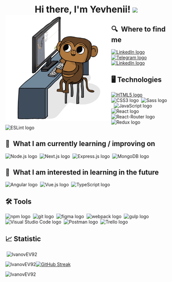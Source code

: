 <h1 align="center">Hi there, I'm Yevhenii! <img src="https://github.com/blackcater/blackcater/raw/main/images/Hi.gif" height="32" </h1>
<img src='https://github.com/keshavsingh4522/keshavsingh4522/blob/master/Assets/Monkey_Kid_Coding.gif' align='left'>

## 🔍  Where to find me
[<img src="https://img.shields.io/badge/Gmail-282C34?logo=Gmail&logoColor=EA4335&labelColor=fff&color=cdf7c8" alt="LinkedIn logo" title="LinkedIn" target="_blank" height="25" />](mailto:ivanov191192@gmail.com)&nbsp;
[<img src="https://img.shields.io/badge/Telegram-282C34?logo=Telegram&logoColor=FE7A16&labelColor=fff&color=cdf7c8" alt="Telegram logo" title="Telegram" target="_blank" height="25" />](https://t.me/JenyaIvanov)
&nbsp;
[<img src="https://img.shields.io/badge/LinkedIn-282C34?logo=linkedin&logoColor=0077B5&labelColor=fff&color=cdf7c8" alt="LinkedIn logo" title="LinkedIn" target="_blank" height="25" />](https://www.linkedin.com/in/yevhenii-ivanov/)


## 🖥 Technologies

<a name="learning-now"></a>
[<img src="https://img.shields.io/badge/HTML5-d1cfcb?logo=HTML5&logoColor=E34F26&labelColor=fff&color=cdf7c8" alt="HTML5 logo" title="HTML5" height="25" color="fff"/>](https://developer.mozilla.org/ru/docs/Learn/Getting_started_with_the_web/CSS_basics)&nbsp;
<img src="https://img.shields.io/badge/CSS3-d1cfcb?logo=CSS3&logoColor=1572B6&labelColor=fff&color=cdf7c8" alt="CSS3 logo" title="CSS3" height="25" />&nbsp;
<img src="https://img.shields.io/badge/Sass-d1cfcb?logo=Sass&logoColor=CC6699&labelColor=fff&color=cdf7c8" alt="Sass logo" title="Sass" height="25" />&nbsp;
<img src="https://img.shields.io/badge/JavaScript-d1cfcb?logo=javascript&logoColor=F7DF1E&labelColor=fff&color=cdf7c8" alt="JavaScript logo" title="JavaScript" height="25" />&nbsp;
<img src="https://img.shields.io/badge/React-d1cfcb?logo=React&logoColor=61DAFB&labelColor=fff&color=cdf7c8" alt="React logo" title="React" height="25" />&nbsp;
<img src="https://img.shields.io/badge/React%20Router-d1cfcb?logo=React-Router&logoColor=CA4245&labelColor=fff&color=cdf7c8" alt="React-Router logo" title="Redux" height="25" />&nbsp;
<img src="https://img.shields.io/badge/Redux-d1cfcb?logo=redux&logoColor=764ABC&labelColor=fff&color=cdf7c8" alt="Redux logo" title="Redux" height="25" />&nbsp;
<img src="https://img.shields.io/badge/ESLint-d1cfcb?logo=eslint&logoColor=4B32C3&labelColor=fff&color=cdf7c8" alt="ESLint logo" title="ESLint" height="25" />



## 📖  What I am currently learning / improving on

<img src="https://img.shields.io/badge/Node.js-282C34?logo=Node&logoColor=339933&color=cdf7c8" alt="Node.js logo" title="Node.js" height="25" />&nbsp;
<img src="https://img.shields.io/badge/Next.js-282C34?logo=Next.js&logoColor=000000&color=cdf7c8" alt="Next.js logo" title="Next.js" height="25" />&nbsp;
<img src="https://img.shields.io/badge/Express-282C34?logo=express&logoColor=000000&labelColor=fff&color=cdf7c8" alt="Express.js logo" title="Express.js" height="25" />&nbsp;
<img src="https://img.shields.io/badge/MongoDB-282C34?logo=MongoDB&logoColor=47A248&labelColor=fff&color=cdf7c8" alt="MongoDB logo" title="MongoDB" height="25" />


## 👾  What I am interested in learning in the future

<img src="https://img.shields.io/badge/Angular-282C34?logo=angular&logoColor=DD0031&labelColor=fff&color=cdf7c8" alt="Angular logo" title="Flutter" height="25" />&nbsp;
<img src="https://img.shields.io/badge/Vue.js-282C34?logo=Vue.js&logoColor=4FC08D&color=cdf7c8" alt="Vue.js logo" title="Vue.js" height="25" />&nbsp;
<img src="https://img.shields.io/badge/TypeScript-282C34?logo=typescript&logoColor=3178C6&labelColor=fff&color=cdf7c8" alt="TypeScript logo" title="TypeScript" height="25" />

## 🛠 Tools
<img src="https://img.shields.io/badge/npm-282C34?logo=npm&logoColor=CB3837&labelColor=fff&color=cdf7c8" alt="npm logo" title="npm" height="25" />&nbsp;
<img src="https://img.shields.io/badge/git-282C34?logo=git&logoColor=F05032&labelColor=fff&color=cdf7c8" alt="git logo" title="git" height="25" />&nbsp;
<img src="https://img.shields.io/badge/figma-282C34?logo=figma&logoColor=F24E1E&labelColor=fff&color=cdf7c8" alt="figma logo" title="figma" height="25" />&nbsp;
<img src="https://img.shields.io/badge/webpack-282C34?logo=webpack&logoColor=8DD6F9&labelColor=fff&color=cdf7c8" alt="webpack logo" title="webpack" height="25" />&nbsp;
<img src="https://img.shields.io/badge/gulp-282C34?logo=gulp&logoColor=CF4647&labelColor=fff&color=cdf7c8" alt="gulp logo" title="gulp" height="25" />&nbsp;
<img src="https://img.shields.io/badge/VS%20Code-282C34?logo=visual-studio-code&logoColor=007ACC&labelColor=fff&color=cdf7c8" alt="Visual Studio Code logo" title="Visual Studio Code" height="25" />&nbsp;
<img src="https://img.shields.io/badge/Postman-282C34?logo=Postman&logoColor=FF6C37&labelColor=fff&color=cdf7c8" alt="Postman logo" title="Postman" height="25" />&nbsp;
<img src="https://img.shields.io/badge/Trello-282C34?logo=Trello&logoColor=0052CC&labelColor=fff&color=cdf7c8" alt="Trello logo" title="Trello" height="25" />


## 📈 Statistic

<p>&nbsp;<img align="center" src="https://github-readme-stats.vercel.app/api?username=IvanovEV92&show_icons=true&locale=en&theme=gotham" alt="IvanovEV92" /></p>

<p><img align="left" src="https://github-readme-stats.vercel.app/api/top-langs?username=IvanovEV92&show_icons=true&locale=en&layout=compact&langs_count=6&theme=gotham" alt="IvanovEV92" /></p>

[![GitHub Streak](http://github-readme-streak-stats.herokuapp.com?user=IvanovEV92&hide_border=true)](https://git.io/streak-stats)

  
<p> <img src="https://komarev.com/ghpvc/?username=IvanovEV92&label=Profile%20views&color=0e75b6&style=flat" alt="IvanovEV92" /> </p>

